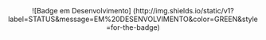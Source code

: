 <div align="center">
![Badge em Desenvolvimento]
(http://img.shields.io/static/v1?label=STATUS&message=EM%20DESENVOLVIMENTO&color=GREEN&style=for-the-badge)
</div>